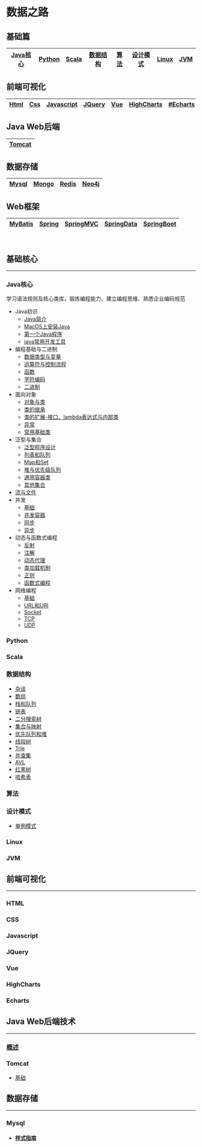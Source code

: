 # 数据之路

## 基础篇
|[Java核心](#Java核心)|[Python]()|[Scala]()|[数据结构](#数据结构)|[算法](#算法)|[设计模式](#设计模式)|[Linux](#Linux)|[JVM](#JVM)|
|:----:|:----:|:----:|:----:|:----:|:----:|:----:|:----:|

## 前端可视化
|[Html](#Html)|[Css](#Css)|[Javascript](#Javascript)|[JQuery](#JQuery/)|[Vue](#Vue)|[HighCharts](#HighCharts)|[#Echarts](#Echarts)|
|:----:|:----:|:----:|:----:|:----:|:----:|:----:|

## Java Web后端
|[Tomcat](#Tomcat)|
|:----:|

## 数据存储
|[Mysql](#Mysql)|[Mongo]()|[Redis]()|[Neo4j]()|
|:----:|:----:|:----:|:----:|

## Web框架
|[MyBatis]()|[Spring]()|[SpringMVC]()|[SpringData]()|[SpringBoot]()|
|:----:|:----:|:----:|:----:|:----:|



<!-- ## 大数据框架  
|![hadoop](images/s1-hadoop-36.png)|![hive](images/s1-hive-36.png)|![hbase](images/s1-hbase-36.png)|![sqoop](images/s1-sqoop-36.png)|![flume](images/s1-flume-36.png)|![oozie](images/s1-oozie-36.png)|![kafka](images/s1-kafka-36.png)|![spark](images/s1-spark-36.png)|![zookeeperx](images/s1-zk-36.png)|![flink](images/s1-flink-36.png)|
|:----:|:----:|:----:|:----:|:----:|:----:|:----:|:----:|:----:|:----:|
|[Hadoop]()|[Hive]()|HBase|Sqoop|Flume|Oozie|Kafka|Spark|[Zookeeper]()|Flink| -->


 

<br/>

## 基础核心
***************************************

### Java核心
学习语法规则及核心类库，锻炼编程能力、建立编程思维、熟悉企业编码规范
* Java初识
    * [Java简介](javaSE/00/java简介.md)
    * [MacOS上安装Java](javaSE/00/MacOS上安装java.md)
    * [第一个Java程序](javaSE/00/第一个java程序.md)
    * [java常用开发工具](javaSE/00/java常用开发工具.md)
* 编程基础与二进制
    * [数据类型与变量](javaSE/01/数据类型与变量.md)
    * [运算符与控制流程](javaSE/01/运算符与控制流程.md)
    * [函数](javaSE/01/函数.md)
    * [字符编码](javaSE/01/字符编码.md)
    * [二进制](javaSE/01/二进制.md)
* 面向对象
    * [对象与类](javaSE/02/对象与类.md)
    * [类的继承](javaSE/02/类的继承.md)
    * [类的扩展-接口、lambda表达式与内部类](javaSE/02/类的扩展.md)
    * [异常](javaSE/02/异常.md)
    * [常用基础类](javaSE/02/常用基础类.md)
* 泛型与集合
    * [泛型程序设计](javaSE/03/泛型程序设计.md)
    * [列表和队列](javaSE/03/列表和队列.md)
    * [Map和Set](javaSE/03/Map和Set.md)
    * [堆与优先级队列](javaSE/03/堆与优先级队列.md)
    * [通用容器类](javaSE/03/通用容器类.md)
    * [其他集合](javaSE/03/其他集合.md)
* [流与文件](javaSE/04/流与文件.md)
* 并发
    * [基础](javaSE/05/基础.md)
    * [并发容器](javaSE/05/并发容器.md)
    * [同步](javaSE/05/同步.md)
    * [异步](javaSE/05/异步.md)
* 动态与函数式编程
    * [反射](javaSE/06/反射.md)
    * [注解](javaSE/06/注解.md)
    * [动态代理](javaSE/06/动态代理.md)
    * [类加载机制](javaSE/06/类加载机制.md)
    * [正则](javaSE/06/正则.md)
    * [函数式编程](javaSE/06/函数式编程.md)
* 网络编程
    * [基础]()
    * [URL和URI]()
    * [Socket]()
    * [TCP]()
    * [UDP]()
  
### Python

### Scala

### 数据结构
* [杂谈]()
* [数组]()
* [栈和队列]()
* [链表]()
* [二分搜索树]()
* [集合与映射]()
* [优先队列和堆]()
* [线段树]()
* [Trie]()
* [并查集]()
* [AVL]()
* [红黑树]()
* [哈希表]()
### 算法


### 设计模式
* [单例模式](files/designPattern/单例模式.md)

### Linux

### JVM

## 前端可视化
***************************************
### HTML
### CSS
### Javascript
### JQuery
### Vue
### HighCharts
### Echarts

## Java Web后端技术
***************************************
### [概述](./javaWeb/00/概述.md)

### Tomcat
* [基础](./javaWeb/tomcat/基础.md)



## 数据存储
***************************************
### Mysql
* #### [样式指南](mysql/样式指南.md)




